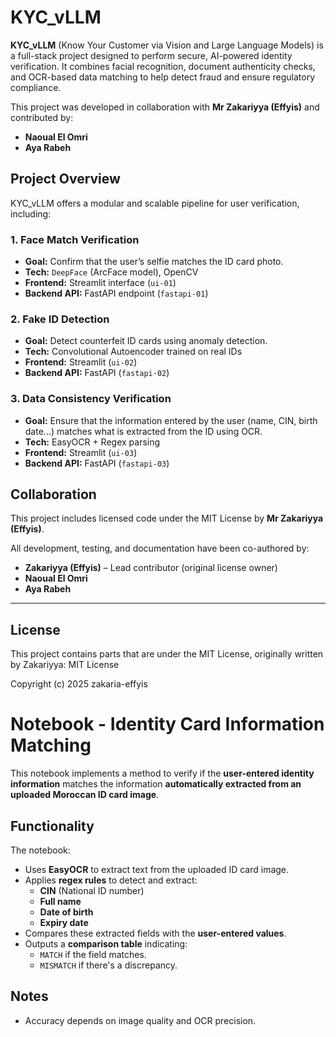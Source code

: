 # KYC_vLLM


**KYC_vLLM** (Know Your Customer via Vision and Large Language Models) is a full-stack project designed to perform secure, AI-powered identity verification. It combines facial recognition, document authenticity checks, and OCR-based data matching to help detect fraud and ensure regulatory compliance.

This project was developed in collaboration with **Mr Zakariyya (Effyis)** and contributed by:


- **Naoual El Omri**
- **Aya Rabeh**



## Project Overview

KYC_vLLM offers a modular and scalable pipeline for user verification, including:

### 1. Face Match Verification
- **Goal:** Confirm that the user’s selfie matches the ID card photo.
- **Tech:** `DeepFace` (ArcFace model), OpenCV
- **Frontend:** Streamlit interface (`ui-01`)
- **Backend API:** FastAPI endpoint (`fastapi-01`)

### 2. Fake ID Detection
- **Goal:** Detect counterfeit ID cards using anomaly detection.
- **Tech:** Convolutional Autoencoder trained on real IDs
- **Frontend:** Streamlit (`ui-02`)
- **Backend API:** FastAPI (`fastapi-02`)

### 3. Data Consistency Verification
- **Goal:** Ensure that the information entered by the user (name, CIN, birth date...) matches what is extracted from the ID using OCR.
- **Tech:** EasyOCR + Regex parsing
- **Frontend:** Streamlit (`ui-03`)
- **Backend API:** FastAPI (`fastapi-03`)

## Collaboration

This project includes licensed code under the MIT License by **Mr Zakariyya (Effyis)**.

All development, testing, and documentation have been co-authored by:

- **Zakariyya (Effyis)** – Lead contributor (original license owner)
- **Naoual El Omri**
- **Aya Rabeh**

---

## License

This project contains parts that are under the MIT License, originally written by Zakariyya:
MIT License

Copyright (c) 2025 zakaria-effyis

# Notebook - Identity Card Information Matching

This notebook implements a method to verify if the **user-entered identity information** matches the information **automatically extracted from an uploaded Moroccan ID card image**.

## Functionality

The notebook:
- Uses **EasyOCR** to extract text from the uploaded ID card image.
- Applies **regex rules** to detect and extract:
  - **CIN** (National ID number)
  - **Full name**
  - **Date of birth**
  - **Expiry date**
- Compares these extracted fields with the **user-entered values**.
- Outputs a **comparison table** indicating:
  - `MATCH`  if the field matches.
  - `MISMATCH` if there's a discrepancy.



## Notes

- Accuracy depends on image quality and OCR precision.
